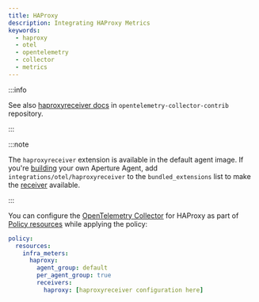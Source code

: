 ```yaml
---
title: HAProxy
description: Integrating HAProxy Metrics
keywords:
  - haproxy
  - otel
  - opentelemetry
  - collector
  - metrics
---
```


:::info

See also [haproxyreceiver docs][receiver] in `opentelemetry-collector-contrib`
repository.

:::

:::note

The `haproxyreceiver` extension is available in the default agent image. If
you're [building][build] your own Aperture Agent, add
`integrations/otel/haproxyreceiver` to the `bundled_extensions` list to make the
[receiver][receiver] available.

:::

You can configure the [OpenTelemetry Collector][opentelemetry-collector] for
HAProxy as part of [Policy resources][policy-resources] while applying the
policy:

```yaml
policy:
  resources:
    infra_meters:
      haproxy:
        agent_group: default
        per_agent_group: true
        receivers:
          haproxy: [haproxyreceiver configuration here]
```

[build]: /reference/aperturectl/build/agent/agent.md
[receiver]:
  https://github.com/open-telemetry/opentelemetry-collector-contrib/tree/main/receiver/haproxyreceiver
[opentelemetry-collector]: /reference/configuration/spec.md#telemetry-collector
[policy-resources]: /reference/configuration/spec.md#resources
